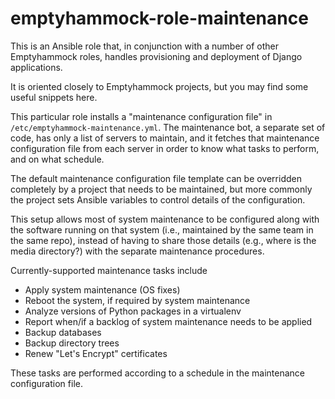 # emptyhammock-role-maintenance

This is an Ansible role that, in conjunction with a number of other Emptyhammock
roles, handles provisioning and deployment of Django applications.

It is oriented closely to Emptyhammock projects, but you may find some useful
snippets here.

This particular role installs a "maintenance configuration file" in
`/etc/emptyhammock-maintenance.yml`.  The maintenance bot, a separate set of
code, has only a list of servers to maintain, and it fetches that maintenance
configuration file from each server in order to know what tasks to perform, and
on what schedule.

The default maintenance configuration file template can be overridden
completely by a project that needs to be maintained, but more commonly the
project sets Ansible variables to control details of the configuration.

This setup allows most of system maintenance to be configured along with the
software running on that system (i.e., maintained by the same team in the
same repo), instead of having to share those details (e.g., where is the
media directory?) with the separate maintenance procedures.

Currently-supported maintenance tasks include

* Apply system maintenance (OS fixes)
* Reboot the system, if required by system maintenance
* Analyze versions of Python packages in a virtualenv
* Report when/if a backlog of system maintenance needs to be applied
* Backup databases
* Backup directory trees
* Renew "Let's Encrypt" certificates

These tasks are performed according to a schedule in the maintenance
configuration file.
